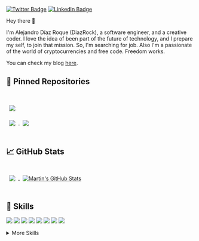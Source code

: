 
[![Twitter Badge](https://img.shields.io/badge/Twitter-Profile-informational?style=flat&logo=twitter&logoColor=white&color=1CA2F1)](https://twitter.com/DiazRock2)
[![LinkedIn Badge](https://img.shields.io/badge/LinkedIn-Profile-informational?style=flat&logo=linkedin&logoColor=white&color=0D76A8)](https://https://www.linkedin.com/in/diazrock/)

Hey there 👋

I'm Alejandro Díaz Roque (DiazRock), a software engineer, and a creative coder. I love the idea of been part of the future of technology, and I prepare my self, to join that mission. So, I'm searching for job. Also I'm a passionate of the world of cryptocurrencies and free code. Freedom works. 

You can check my blog [here](https://hive.blog/@diazrock/posts).


## 📌 Pinned Repositories

<br>

<a href="https://https://github.com/DiazRock/cool-compiler-2020">
  <img align="center" style="margin:1rem 0.5rem" src="https://github-readme-stats.vercel.app/api/pin/?username=diazrock&repo=cool-compiler-2020&title_color=ffffff&text_color=c9cacc&icon_color=4AB197&bg_color=1A2B34" />
</a>

<br>

<a href="https://github.com/bloque64/bloque64_web">
  <img align="center" style="margin:0.5rem" src="https://github-readme-stats.vercel.app/api/pin/?username=bloque64&repo=bloque64_web&title_color=ffffff&text_color=c9cacc&icon_color=4AB197&bg_color=1A2B34" />
</a>

<a href="https://github.com/DiazRock/Diaz_Chord">
  <img align="center" style="margin:0.5rem" src="https://github-readme-stats.vercel.app/api/pin/?username=diazrock&repo=Diaz_Chord&title_color=ffffff&text_color=c9cacc&icon_color=4AB197&bg_color=1A2B34" />
</a>

<br>
<br>

## &#x1f4c8; GitHub Stats

<br>

<a href="https://github.com/diazrock">
  <img align="center" style="margin:0.5rem" src="https://github-readme-stats.vercel.app/api/top-langs/?username=diazrock&title_color=ffffff&text_color=c9cacc&icon_color=4AB197&bg_color=1A2B34" />
</a>

<a href="https://github.com/diazrock">
  <img align="center" style="margin:0.5rem" src="https://github-readme-stats.vercel.app/api?username=diazrock&show_icons=true&line_height=27&count_private=true&title_color=ffffff&text_color=c9cacc&icon_color=4AB097&bg_color=1A2B34" alt="Martin's GitHub Stats" />
</a>

<br>
<br>

## 💼 Skills

![](https://img.shields.io/badge/Code-Vue-informational?style=flat&logo=Vue&logoColor=white&color=4AB197)
![](https://img.shields.io/badge/Code-Nuxt-informational?style=flat&logo=Nuxt&logoColor=white&color=4AB197)
![](https://img.shields.io/badge/Code-Vuex-informational?style=flat&logo=Vuex&logoColor=white&color=4AB197)
![](https://img.shields.io/badge/Code-JavaScript-informational?style=flat&logo=JavaScript&logoColor=white&color=4AB197)
![](https://img.shields.io/badge/Code-TypeScript-informational?style=flat&logo=TypeScript&logoColor=white&color=4AB197)
![](https://img.shields.io/badge/Code-Python-informational?style=flat&logo=Python&logoColor=white&color=4AB197)
![](https://img.shields.io/badge/Code-Prolog-informational?style=flat&logo=Prolog&logoColor=white&color=4AB197)
![](https://img.shields.io/badge/Code-R-informational?style=flat&logo=R&logoColor=white&color=4AB197)

<details>
<summary>More Skills</summary>
<br>

![](https://img.shields.io/badge/Style-CSS-informational?style=flat&logo=css3&logoColor=white&color=4AB197)
![](https://img.shields.io/badge/Style-HTML-informational?style=flat&logo=HTML5&logoColor=white&color=4AB197)

<br>

![](https://img.shields.io/badge/Test-Pytest-informational?style=flat&logo=Pytest&logoColor=white&color=4AB197)

<br>

![](https://img.shields.io/badge/Tools-Docker-informational?style=flat&logo=docker&logoColor=white&color=4AB197)
![](https://img.shields.io/badge/Tools-NPM-informational?style=flat&logo=npm&logoColor=white&color=4AB197)
![](https://img.shields.io/badge/Tools-GitHub-informational?style=flat&logo=GitHub&logoColor=white&color=4AB197)
![](https://img.shields.io/badge/Tools-GitLab-informational?style=flat&logo=GitLab&logoColor=white&color=4AB197)
![](https://img.shields.io/badge/Tools-Git-informational?style=flat&logo=Git&logoColor=white&color=4AB197)
![](https://img.shields.io/badge/Tools-Linux-informational?style=flat&logo=Linux&logoColor=white&color=4AB197)

</details>

<br>


